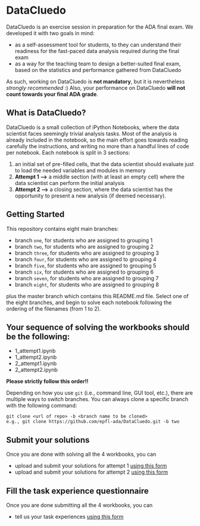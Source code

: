 # DataCluedo

DataCluedo is an exercise session in preparation for the ADA final exam. We developed it with two goals in mind:
* as a self-assessment tool for students, to they can understand their readiness for the fast-paced data analysis required during the final exam
* as a way for the teaching team to design a better-suited final exam, based on the statistics and performance gathered from DataCluedo

As such, working on DataCluedo is **not mandatory**, but it is nevertheless *strongly recommended* :)
Also, your performance on DataCluedo **will not count towards your final ADA grade**.

## What is DataCluedo?

DataCluedo is a small collection of iPython Notebooks, where the data scientist faces seemingly trivial analysis tasks. Most of the analysis is already included in the notebook, so the main effort goes towards reading carefully the instructions, and writing no more than a handful lines of code per notebook. Each notebook is split in 3 sections:
1. an initial set of pre-filled cells, that the data scientist should evaluate just to load the needed variables and modules in memory
2. **Attempt 1 -->** a middle section (with at least an empty cell) where the data scientist can perform the initial analysis
3. **Attempt 2 -->** a closing section, where the data scientist has the opportunity to present a new analysis (if deemed necessary).


## Getting Started
This repository contains eight main branches:
* branch `one`, for students who are assigned to grouping 1
* branch `two`, for students who are assigned to grouping 2
* branch `three`, for students who are assigned to grouping 3
* branch `four`, for students who are assigned to grouping 4
* branch `five`, for students who are assigned to grouping 5
* branch `six`, for students who are assigned to grouping 6
* branch `seven`, for students who are assigned to grouping 7
* branch `eight`, for students who are assigned to grouping 8

plus the master branch which contains this README.md file. Select one of the eight branches, and begin to solve each notebook following the ordering of the filenames (from 1 to 2). 

## Your sequence of solving the workbooks should be the following: 
* 1_attempt1.ipynb
* 1_attempt2.ipynb
* 2_attempt1.ipynb
* 2_attempt2.ipynb

**Please strictly follow this order!!**

Depending on how you use `git` (i.e., command line, GUI tool, etc.), there are multiple ways to switch branches. You can always clone a specific branch with the following command:
```
git clone <url of repo> -b <branch name to be cloned>
e.g., git clone https://github.com/epfl-ada/DataCluedo.git -b two
```

## Submit your solutions
Once you are done with solving all the 4 workbooks, you can 
* upload and submit your solutions for attempt 1 [using this form](https://goo.gl/forms/sLBd48WoZDv9KmRt1)
* upload and submit your solutions for attempt 2 [using this form](https://goo.gl/forms/5cnCf4wUkS1sAkYg1)

## Fill the task experience questionnaire 
Once you are done submitting all the 4 workbooks, you can 
* tell us your task experiences [using this form](https://goo.gl/forms/oVgnRkdF9EA7vQto1)
